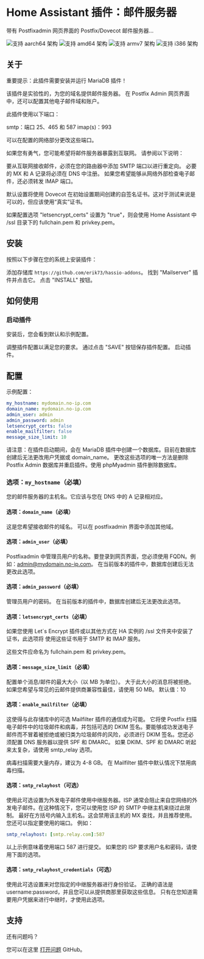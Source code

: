 # Home Assistant 插件：邮件服务器

带有 Postfixadmin 网页界面的 Postfix/Dovecot 邮件服务器...

![支持 aarch64 架构][aarch64-shield] ![支持 amd64 架构][amd64-shield]
![支持 armv7 架构][armv7-shield] ![支持 i386 架构][i386-shield]

## 关于

重要提示：此插件需要安装并运行 MariaDB 插件！

该插件是实验性的，为您的域名提供邮件服务器。
在 Postfix Admin 网页界面中，还可以配置其他电子邮件域和账户。

此插件使用以下端口：

smtp：端口 25、465 和 587
imap(s)：993

可以在配置的网络部分更改这些端口。

如果您有勇气，您可能希望将邮件服务器暴露到互联网。
请参阅以下说明：

要从互联网接收邮件，必须在您的路由器中添加 SMTP 端口以进行重定向。
必要的 MX 和 A 记录将必须在 DNS 中注册。
如果您希望能够从网络外部检查电子邮件，还必须转发 IMAP 端口。

默认设置将使用 Dovecot 在初始设置期间创建的自签名证书。这对于测试来说是可以的，但应该使用“真实”证书。

如果配置选项 "letsencrypt_certs" 设置为 "true"，则会使用 Home Assistant 中 /ssl 目录下的 fullchain.pem 和 privkey.pem。

## 安装

按照以下步骤在您的系统上安装插件：

添加存储库 `https://github.com/erik73/hassio-addons`。
找到 "Mailserver" 插件并点击它。
点击 "INSTALL" 按钮。

## 如何使用

### 启动插件

安装后，您会看到默认和示例配置。

调整插件配置以满足您的要求。
通过点击 "SAVE" 按钮保存插件配置。
启动插件。

## 配置

示例配置：

```yaml
my_hostname: mydomain.no-ip.com
domain_name: mydomain.no-ip.com
admin_user: admin
admin_password: admin
letsencrypt_certs: false
enable_mailfilter: false
message_size_limit: 10
```

请注意：在插件启动期间，会在 MariaDB 插件中创建一个数据库。目前在数据库创建后无法更改用户凭据或 domain_name。
更改这些选项的唯一方法是删除 Postfix Admin 数据库并重启插件。使用 phpMyadmin 插件删除数据库。

### 选项：`my_hostname`（必填）

您的邮件服务器的主机名。它应该与您在 DNS 中的 A 记录相对应。

#### 选项：`domain_name`（必填）

这是您希望接收邮件的域名。
可以在 postfixadmin 界面中添加其他域。

#### 选项：`admin_user`（必填）

Postfixadmin 中管理员用户的名称。要登录到网页界面，您必须使用 FQDN。例如：admin@mydomain.no-ip.com。
在当前版本的插件中，数据库创建后无法更改此选项。

#### 选项：`admin_password`（必填）

管理员用户的密码。
在当前版本的插件中，数据库创建后无法更改此选项。

#### 选项：`letsencrypt_certs`（必填）

如果您使用 Let´s Encrypt 插件或以其他方式在 HA 实例的 /ssl 文件夹中安装了证书，此选项将
使用这些证书用于 SMTP 和 IMAP 服务。

这些文件应命名为 fullchain.pem 和 privkey.pem。

#### 选项：`message_size_limit`（必填）

配置单个消息/邮件的最大大小（以 MB 为单位）。
大于此大小的消息将被拒绝。
如果您希望与常见的云邮件提供商兼容性最佳，请使用 50 MB。
默认值：10

#### 选项：`enable_mailfilter`（必填）

这使得与此存储库中的可选 Mailfilter 插件的通信成为可能。
它将使 Postfix 扫描电子邮件中的垃圾邮件和病毒，并包括可选的 DKIM 签名。要能够成功发送电子邮件而不冒着被拒绝或被归类为垃圾邮件的风险，必须进行 DKIM 签名。您还必须配置 DNS 服务器以提供 SPF 和 DMARC。
如果 DKIM、SPF 和 DMARC 听起来太复杂，请使用 smtp_relay 选项。

病毒扫描需要大量内存，建议为 4-8 GB。
在 Mailfilter 插件中默认情况下禁用病毒扫描。

#### 选项：`smtp_relayhost`（可选）

使用此可选设置为外发电子邮件使用中继服务器。ISP 通常会阻止来自您网络的外发电子邮件。在这种情况下，您可以使用您 ISP 的 SMTP 中继主机来绕过此限制。
最好在方括号内输入主机名。这会禁用该主机的 MX 查找，并且推荐使用。您还可以指定要使用的端口。
例如：

```yaml
smtp_relayhost: [smtp.relay.com]:587
```

以上示例意味着使用端口 587 进行提交。
如果您的 ISP 要求用户名和密码，请使用下面的选项。

#### 选项：`smtp_relayhost_credentials`（可选）

使用此可选设置来对您指定的中继服务器进行身份验证。
正确的语法是 username:password，并且您可以从提供商那里获取这些信息。
只有在您知道需要用户凭据来进行中继时，才使用此选项。

## 支持

还有问题吗？

您可以在这里 [打开问题][issue] GitHub。

[aarch64-shield]: https://img.shields.io/badge/aarch64-yes-green.svg
[amd64-shield]: https://img.shields.io/badge/amd64-yes-green.svg
[armv7-shield]: https://img.shields.io/badge/armv7-yes-green.svg
[i386-shield]: https://img.shields.io/badge/i386-yes-green.svg
[issue]: https://github.com/erik73/addon-mail/issues
[repository]: https://github.com/erik73/hassio-addons